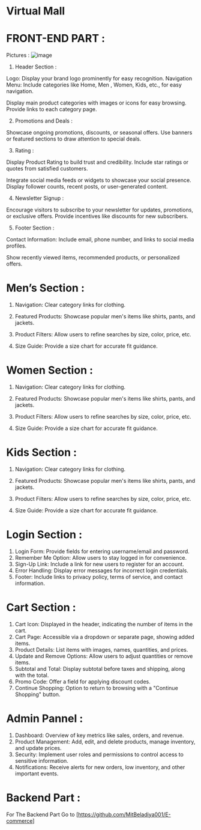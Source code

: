 # Virtual Mall
# FRONT-END PART : 

Pictures :
![image](https://github.com/user-attachments/assets/e8bed49d-93cb-4e3b-9402-bba4b95c267c)


1. Header Section :

Logo: Display your brand logo prominently for easy recognition.
Navigation Menu: Include categories like Home, Men , Women, Kids, etc., for easy navigation.

Display main product categories with images or icons for easy browsing.
Provide links to each category page.

2. Promotions and Deals :

Showcase ongoing promotions, discounts, or seasonal offers.
Use banners or featured sections to draw attention to special deals.

3. Rating :

Display Product Rating to build trust and credibility.
Include star ratings or quotes from satisfied customers.

Integrate social media feeds or widgets to showcase your social presence.
Display follower counts, recent posts, or user-generated content.

4. Newsletter Signup :

Encourage visitors to subscribe to your newsletter for updates, promotions, or exclusive offers.
Provide incentives like discounts for new subscribers.

5. Footer Section :

Contact Information: Include email, phone number, and links to social media profiles.

Show recently viewed items, recommended products, or personalized offers.
 
# Men’s Section :

1.	Navigation: Clear category links for clothing.

2.	Featured Products: Showcase popular men's items like shirts, pants, and jackets.

3.	Product Filters: Allow users to refine searches by size, color, price, etc.

4.	Size Guide: Provide a size chart for accurate fit guidance.
 

# Women Section :


1.	Navigation: Clear category links for clothing.

2.	Featured Products: Showcase popular men's items like shirts, pants, and jackets.

3.	Product Filters: Allow users to refine searches by size, color, price, etc.

4.	Size Guide: Provide a size chart for accurate fit guidance.
   
# Kids Section :

1.	Navigation: Clear category links for clothing.

2.	Featured Products: Showcase popular men's items like shirts, pants, and jackets.

3.	Product Filters: Allow users to refine searches by size, color, price, etc.

4.	Size Guide: Provide a size chart for accurate fit guidance.

# Login Section :

1.	Login Form: Provide fields for entering username/email and password.
2.	Remember Me Option: Allow users to stay logged in for convenience.
3.	Sign-Up Link: Include a link for new users to register for an account.
4.	Error Handling: Display error messages for incorrect login credentials.
5.	Footer: Include links to privacy policy, terms of service, and contact information.
 
# Cart Section :

1.	Cart Icon: Displayed in the header, indicating the number of items in the cart.
2.	Cart Page: Accessible via a dropdown or separate page, showing added items.
3.	Product Details: List items with images, names, quantities, and prices.
4.	Update and Remove Options: Allow users to adjust quantities or remove items.
5.	Subtotal and Total: Display subtotal before taxes and shipping, along with the total.
6.	Promo Code: Offer a field for applying discount codes.
7.	Continue Shopping: Option to return to browsing with a "Continue Shopping" button.
 
# Admin Pannel : 

1.	Dashboard: Overview of key metrics like sales, orders, and revenue.
2.	Product Management: Add, edit, and delete products, manage inventory, and update prices.
3.	Security: Implement user roles and permissions to control access to sensitive information.
4.	Notifications: Receive alerts for new orders, low inventory, and other important events.
 
# Backend Part :

For The Backend Part Go to [https://github.com/MitBeladiya001/E-commerce]
